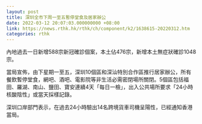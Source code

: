 ```yaml
---
layout: post
title: 深圳全市下周一至五暫停堂食及居家辦公
date: 2022-03-12 20:07:03.000000000 +08:00
link: https://news.rthk.hk/rthk/ch/component/k2/1638615-20220312.htm
categories: rthk
---
```


內地過去一日新增588宗新冠確診個案，本土佔476宗，新增本土無症狀確診1048宗。

當局宣佈，由下星期一至五，深圳10個區和深汕特別合作區推行居家辦公，所有餐飲暫停堂食，網吧、酒吧、電影院等非生活必需密閉場所關閉。5個區包括福田、羅湖、南山、鹽田、寶安連續4天「每日一檢」，出入公共場所要求「24小時核酸陰性」或當天採樣記錄。

深圳口岸部門表示，在過去24小時驗出14名跨境貨車司機呈陽性，已經通知香港當局。
